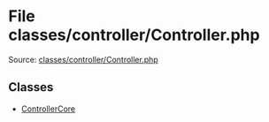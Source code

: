 File classes/controller/Controller.php
=========

Source: [classes/controller/Controller.php](https://github.com/PrestaShop/PrestaShop/blob/1.6.0.11/classes/controller/Controller.php)


Classes
-------

* [ControllerCore](class.ControllerCore.md)

